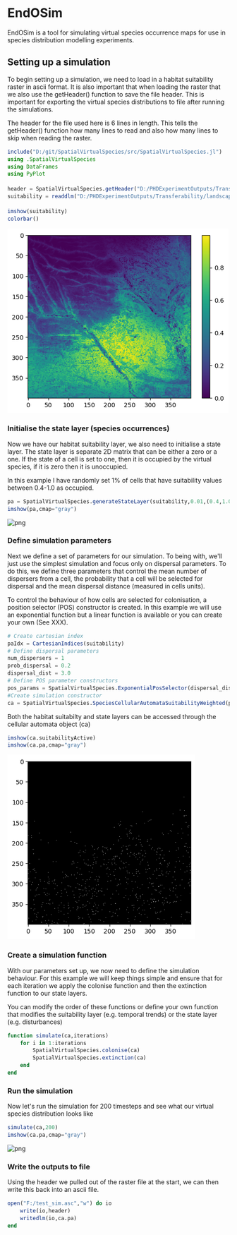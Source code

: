 # EndOSim

EndOSim is a tool for simulating virtual species occurrence maps for use in species distribution modelling experiments.

## Setting up a simulation

To begin setting up a simulation, we need to load in a habitat suitability raster in ascii format. It is also important that when loading the raster that we also use the getHeader() function to save the file header. This is important for exporting the virtual species distributions to file after running the simulations.

The header for the file used here is 6 lines in length. This tells the getHeader() function how many lines to read and also how many lines to skip when reading the raster.


```julia
include("D:/git/SpatialVirtualSpecies/src/SpatialVirtualSpecies.jl")
using .SpatialVirtualSpecies
using DataFrames
using PyPlot

header = SpatialVirtualSpecies.getHeader("D:/PHDExperimentOutputs/Transferability/landscapes/suitability/suitability789.asc",6)
suitability = readdlm("D:/PHDExperimentOutputs/Transferability/landscapes/suitability/suitability789.asc",skipstart=6)

imshow(suitability)
colorbar()
```


![png](img/readme/output_1_0.png)



### Initialise the state layer (species occurrences)

Now we have our habitat suitability layer, we also need to initialise a state layer. The state layer is separate 2D matrix that can be either a zero or a one. If the state of a cell is set to one, then it is occupied by the virtual species, if it is zero then it is unoccupied.

In this example I have randomly set 1% of cells that have suitability values between 0.4-1.0 as occupied. 


```julia
pa = SpatialVirtualSpecies.generateStateLayer(suitability,0.01,(0.4,1.0))
imshow(pa,cmap="gray")
```


![png](img/readmeoutput_3_0.png)





### Define simulation parameters

Next we define a set of parameters for our simulation. To being with, we'll just use the simplest simulation and focus only on dispersal parameters. To do this, we define three parameters that control the mean number of dispersers from a cell, the probability that a cell will be selected for dispersal and the mean dispersal distance (measured in cells units).

To control the behaviour of how cells are selected for colonisation, a position selector (POS) constructor is created. In this example we will use an exponential function but a linear function is available or you can create your own (See XXX). 


```julia
# Create cartesian index 
paIdx = CartesianIndices(suitability)
# Define dispersal parameters
num_dispersers = 1
prob_dispersal = 0.2
dispersal_dist = 3.0
# Define POS parameter constructors
pos_params = SpatialVirtualSpecies.ExponentialPosSelector(dispersal_dist)
#Create simulation constructor
ca = SpatialVirtualSpecies.SpeciesCellularAutomataSuitabilityWeighted(pa,paIdx,suitability,suitability,pos_params,prob_dispersal,num_dispersers)
```





Both the habitat suitabilty and state layers can be accessed through the cellular automata object (ca)


```julia
imshow(ca.suitabilityActive)
imshow(ca.pa,cmap="gray")
```


![png](img/readme/output_7_0.png)




### Create a simulation function

With our parameters set up, we now need to define the simulation behaviour. For this example we will keep things simple and ensure that for each iteration we apply the colonise function and then the extinction function to our state layers.

You can modify the order of these functions or define your own function that modifies the suitability layer (e.g. temporal trends) or the state layer (e.g. disturbances)


```julia
function simulate(ca,iterations)
    for i in 1:iterations
        SpatialVirtualSpecies.colonise(ca)
        SpatialVirtualSpecies.extinction(ca)
    end
end  
```




### Run the simulation

Now let's run the simulation for 200 timesteps and see what our virtual species distribution looks like


```julia
simulate(ca,200)
imshow(ca.pa,cmap="gray")
```


![png](img/readmeoutput_11_0.png)





### Write the outputs to file

Using the header we pulled out of the raster file at the start, we can then write this back into an ascii file.


```julia
open("F:/test_sim.asc","w") do io
    write(io,header)
    writedlm(io,ca.pa)
end
```
